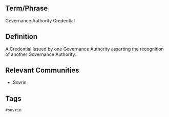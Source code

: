 ## Term/Phrase
Governance Authority Credential

## Definition
A Credential issued by one Governance Authority asserting the recognition of another Governance Authority.

## Relevant Communities
* Sovrin

## Tags
```
#sovrin
```
